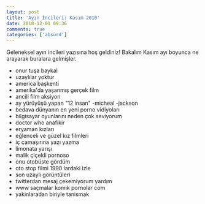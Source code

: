 ```yaml
---
layout: post
title: 'Ayın İncileri: Kasım 2010'
date: 2010-12-01 09:36
comments: true
categories: ['absürd']
---
```

<p>Geleneksel ayın incileri yazısına hoş geldiniz! Bakalım Kasım ayı boyunca ne arayarak buralara gelmişler.</p>
<ul>
<li>onur tuşa baykal</li>
<li>uzaylılar yoktur</li>
<li>america başkenti</li>
<li>amerika'da yaşanmış gerçek film</li>
<li>ancili film aksiyon</li>
<li>ay yürüyüşü yapan "12 insan" -micheal -jackson</li>
<li>bedava dünyanın en yeni porno vidiyoları</li>
<li>bilgisayar oyunlarını neden çok seviyorum</li>
<li>doctor who anafikir</li>
<li>eryaman kızları</li>
<li>eğlenceli ve güzel kız filmleri</li>
<li>iç çamaşırına yazı yazma</li>
<li>limonata yarışı</li>
<li>malik çiçekli pornoso</li>
<li>onu otobüste gördüm</li>
<li>oto stop filmi 1990 lardaki izle</li>
<li>son uzaylı görüntüleri</li>
<li>twitterdan mesaj çekemiyorum yardım</li>
<li>www saçmalar komik pornolar com</li>
<li>yakinlaradan biriyle tanismak</li>
</ul>

